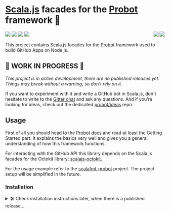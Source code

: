 # [Scala.js] facades for the [Probot] framework :robot:

[<img align="right" src="https://img.shields.io/badge/probot-7.0.0--typescript.4-blue.svg">](https://www.npmjs.com/package/probot/v/7.0.0-typescript.4)
[<img align="right" src="https://www.scala-js.org/assets/badges/scalajs-0.6.17.svg">](https://www.scala-js.org)
[![](https://travis-ci.com/laughedelic/scalajs-probot.svg?branch=master)](https://travis-ci.com/laughedelic/scalajs-probot)
[![](http://img.shields.io/github/release/laughedelic/scalajs-probot/all.svg)](https://github.com/laughedelic/scalajs-probot/releases/latest)
[![](https://img.shields.io/badge/license-MPL--2.0-blue.svg)](https://www.tldrlegal.com/l/mpl-2.0)
[![](https://img.shields.io/badge/contact-gitter_chat-dd1054.svg)](https://gitter.im/laughedelic/scalajs-probot)

This project contains Scala.js facades for the [Probot] framework used to build GitHub Apps on Node.js.

## 🚧 WORK IN PROGRESS 🚧

_This project is in active development, there are no published releases yet. Things may break without a warning, so don't rely on it._

If you want to experiment with it and write a GitHub bot in Scala.js, don't hesitate to write to the [Gitter chat](https://gitter.im/laughedelic/scalajs-probot) and ask any questions. And if you're looking for ideas, check out the dedicated [probot/ideas](https://github.com/probot/ideas) repo.

## Usage

First of all you should head to the [Probot docs](https://probot.github.io/docs/) and read at least the Getting Started part. It explains the basics very well and gives you a general understanding of how this framework functions.

For interacting with the GitHub API this library depends on the Scala.js facades for the Octokit library: [scalajs-octokit](https://github.com/laughedelic/scalajs-octokit).

For the usage example refer to the [scalafmt-probot](https://github.com/laughedelic/scalafmt-probot) project. The project setup will be simplified in the future.

### Installation

<details><summary>🛠 Check installation instructions later, when there is a published release...</summary>

1. Add Probot dependency to your project. It's important that the version of the underlying JS library matches the one this facade is built for.

    * If it's a Node.js project where you manage dependencies with npm, run
        ```shell
        npm install probot@next --save
        ```

    * If it's a Scala.js project use [scalajs-bundler] and add to your `build.sbt`:
        ```scala
        Compile/npmDependencies += "probot" -> "7.0.0-typescript.4"
        ```

    These facades are based on the [TypeScript version of Probot](https://github.com/probot/probot/pull/372) which is not released yet, but is available under the `next` version tag.

2. Add facades dependency to your `build.sbt`:
    ```scala
    resolvers += Resolver.jcenterRepo
    libraryDependencies += "laughedelic" %%% "scalajs-probot" % "<version>"
    ```
    (see the latest release version on the badge above)

</details>


[Scala.js]: https://www.scala-js.org
[Probot]: https://probot.github.io

